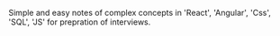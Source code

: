 Simple and easy notes of complex concepts in 'React', 'Angular', 'Css', 'SQL', 'JS' for prepration of interviews.
